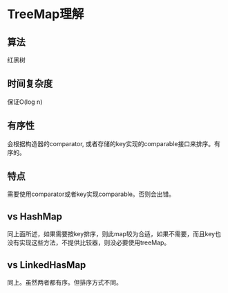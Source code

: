 # TreeMap理解

## 算法

红黑树

## 时间复杂度

保证O(log n)

## 有序性

会根据构造器的comparator, 或者存储的key实现的comparable接口来排序。有序的。

## 特点

需要使用comparator或者key实现comparable。否则会出错。

## vs HashMap

同上面所述，如果需要按key排序，则此map较为合适，如果不需要，而且key也没有实现这些方法，不提供比较器，则没必要使用treeMap。

## vs LinkedHasMap

同上。虽然两者都有序。但排序方式不同。